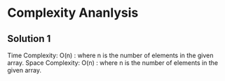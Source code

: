 # Complexity Ananlysis

## Solution 1

Time Complexity: O(n) : where n is the number of elements in the given array.
Space Complexity: O(n) : where n is the number of elements in the given array.
